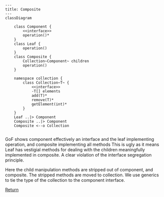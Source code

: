 ```mermaid
---
title: Composite
---
classDiagram

    class Component {
        <<interface>>
        operation()*
    }
    class Leaf {
        operation()
    }
    class Composite {
        Collection~Component~ children
        operation()
    }

    namespace collection {
        class Collection~T~ {
            <<interface>>
            -T[] elements
            add(T)*
            remove(T)*
            getElement(int)*
        }
    }
    Leaf ..|> Component
    Composite ..|> Component
    Composite <--o Collection
    
```
GoF shows component effectively an interface and the leaf implementing operation, and composite implementing all methods
This is ugly as it means Leaf has vestigial methods for dealing with the children meaningfully implemented in composite.
A clear violation of the interface segregation principle.

Here the child manipulation methods are stripped out of component, and composite. The stripped methods are moved to
collection. We use generics to tie the type of the collection to the component interface. 

[Return](../../../../../../../../README.md)